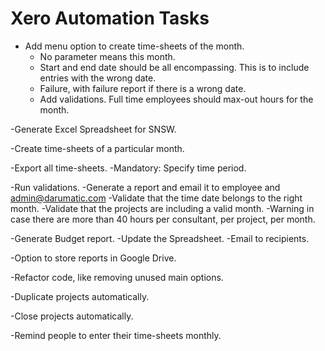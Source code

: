 # Xero Automation Tasks

- Add menu option to create time-sheets of the month.
    - No parameter means this month.
    - Start and end date should be all encompassing. This is to include entries with the wrong date.
    - Failure, with failure report if there is a wrong date.
    - Add validations. Full time employees should max-out hours for the month.

-Generate Excel Spreadsheet for SNSW.

-Create time-sheets of a particular month.

-Export all time-sheets.
    -Mandatory: Specify time period.

-Run validations.
    -Generate a report and email it to employee and admin@darumatic.com
    -Validate that the time date belongs to the right month.
    -Validate that the projects are including a valid month.
    -Warning in case there are more than 40 hours per consultant, per project, per month.

-Generate Budget report.
    -Update the Spreadsheet.
    -Email to recipients.

-Option to store reports in Google Drive.

-Refactor code, like removing unused main options.

-Duplicate projects automatically.

-Close projects automatically.

-Remind people to enter their time-sheets monthly.
